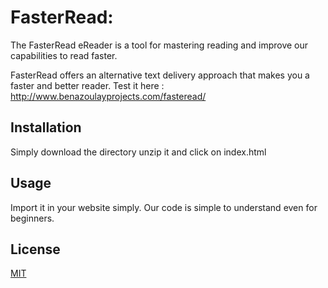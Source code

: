 # FasterRead: 

The FasterRead eReader is a tool for mastering reading and improve our capabilities to read faster.

FasterRead offers an alternative text delivery approach that makes you a faster and better reader.
Test it here : http://www.benazoulayprojects.com/fasteread/


## Installation

Simply download the directory unzip it and click on index.html

## Usage

Import it in your website simply. Our code is simple to understand even for beginners.


## License
[MIT](https://choosealicense.com/licenses/mit/)
